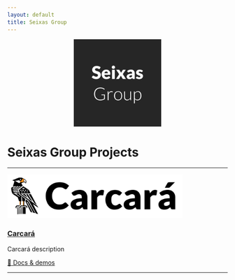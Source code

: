 ```yaml
---
layout: default
title: Seixas Group
---
```


<div style="text-align:center;">
  <img src="/assets/seixasgroup_logo.png" alt="Seixas Group Logo" style="max-width:200px;" />
</div>



# Seixas Group Projects

<div class="projects-grid">

  <hr class="project-separator" />

  <div class="project-card">
    <a href="https://github.com/seixasgroup/carcara">
      <img src="/assets/carcara_logo.png" style="height: auto; width: auto; max-height: 100px;" alt="Carcará logo" class="project-logo"/>
      <h3>Carcará</h3>
    </a>
    <p>Carcará description</p>
    <p><a href="https://seixasgroup.github.io/carcara/">📖 Docs & demos</a></p>
  </div>

   <hr class="project-separator" />

  <!-- <div class="project-card">
    <a href="https://github.com/seixasgroup/poraque">
      <img src="/assets/poraque_logo.png" style="height: auto; width: auto; max-height: 100px;" alt="Poraquê logo" class="project-logo"/>
      <h3>Poraquê</h3>
    </a>
    <p>Poraquê description.</p>
    <p><a href="https://seixasgroup.github.io/poraque/">📖 Docs & demos</a></p>
  </div>

   <hr class="project-separator" />

  <div class="project-card">
    <a href="https://github.com/seixasgroup/oncapintada">
      <img src="/assets/oncapintada_logo.png" style="height: auto; width: auto; max-height: 100px;" alt="Onça-pintada logo" class="project-logo"/>
      <h3>Onça-pintada</h3>
    </a>
    <p>Onça-pintada description.</p>
    <p><a href="https://seixasgroup.github.io/oncapintada/">📖 Docs & demos</a></p>
  </div>

   <hr class="project-separator" /> -->

</div>

